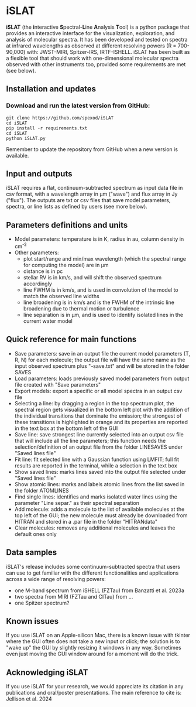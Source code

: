 # iSLAT
**iSLAT** (the **i**nteractive **S**pectral-**L**ine **A**nalysis 
**T**ool) is a python package that provides an interactive interface
for the visualization, exploration, and analysis of molecular spectra.
It has been developed and tested on spectra at infrared wavelengths 
as observed at different resolving powers (R = 700-90,000) with: 
JWST-MIRI, Spitzer-IRS, IRTF-ISHELL. iSLAT has been built as a flexible
tool that should work with one-dimensional molecular spectra observed 
with other instruments too, provided some requirements are met (see below).

## Installation and updates

### Download and run the latest version from GitHub:

    git clone https://github.com/spexod/iSLAT
    cd iSLAT
    pip install -r requirements.txt
    cd iSLAT
    python iSLAT.py

Remember to update the repository from GitHub when a new version is available.

## Input and outputs
iSLAT requires a flat, continuum-subtracted spectrum as input data 
file in csv format, with a wavelength array in μm ("wave") and flux 
array in Jy ("flux").
The outputs are txt or csv files that save model parameters, spectra,
or line lists as defined by users (see more below).

## Parameters definitions and units
- Model parameters: temperature is in K, radius in au, column density
in cm<sup>-2</sup> 
- Other parameters: 
  - plot start/range and min/max wavelength (which the spectral range
  for computing the model) are in μm
  - distance is in pc
  - stellar RV is in km/s, and will shift the observed spectrum accordingly
  - line FWHM is in km/s, and is used in convolution of the model to
  match the observed line widths
  - line broadening is in km/s and is the FWHM of the intrinsic line
  broadening due to thermal motion or turbulence
  - line separation is in μm, and is used to identify isolated lines
  in the current water model

## Quick reference for main functions
- Save parameters: save in an output file the current model parameters 
(T, R, N) for each molecule; the output file will have the same name 
as the input observed spectrum plus "-save.txt" and will be stored in
the folder SAVES
- Load parameters: loads previously saved model parameters from output
file created with "Save parameters"
- Export models: export a specific or all model spectra in an output 
csv file
- Selecting a line: by dragging a region in the top spectrum plot, the
spectral region gets visualized in the bottom left plot with the 
addition of the individual transitions that dominate the emission;
the strongest of these transitions is highlighted in orange and its
properties are reported in the text box at the bottom left of the GUI
- Save line: save strongest line currently selected into an output 
csv file that will include all the line parameters; this function
needs the selection/definition of an output file from the folder 
LINESAVES under "Saved lines file"
- Fit line: fit selected line with a Gaussian function using LMFIT;
full fit results are reported in the terminal, while a selection in
the text box
- Show saved lines: marks lines saved into the output file selected 
under "Saved lines file"
- Show atomic lines: marks and labels atomic lines from the list 
saved in the folder ATOMLINES
- Find single lines: identifies and marks isolated water lines using
the parameter "Line separ." as their spectral separation
- Add molecule: adds a molecule to the list of available molecules
at the top left of the GUI; the new molecule must already be downloaded
from HITRAN and stored in a .par file in the folder "HITRANdata"
- Clear molecules: removes any additional molecules and leaves the 
default ones only

## Data samples
iSLAT's release includes some continuum-subtracted spectra that
users can use to get familiar with the different functionalities 
and applications across a wide range of resolving powers:
- one M-band spectrum from iSHELL (FZTau) from Banzatti et al. 2023a
- two spectra from MIRI (FZTau and CITau) from ...
- one Spitzer spectrum?

## Known issues
If you use iSLAT on an Apple-silicon Mac, there is a known issue with 
tkinter where the GUI often does not take a new input or click; the
solution is to "wake up" the GUI by slightly resizing it windows in 
any way. Sometimes even just moving the GUI window around for a 
moment will do the trick.

## Acknowledging iSLAT
If you use iSLAT for your research, we would appreciate its citation 
in any publications and oral/poster presentations. The main reference
to cite is: Jellison et al. 2024
